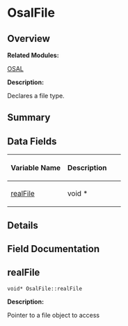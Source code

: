 # OsalFile<a name="EN-US_TOPIC_0000001054918169"></a>

## **Overview**<a name="section121349531093532"></a>

**Related Modules:**

[OSAL](osal.md)

**Description:**

Declares a file type. 

## **Summary**<a name="section311162738093532"></a>

## Data Fields<a name="pub-attribs"></a>

<a name="table1143404412093532"></a>
<table><thead align="left"><tr id="row1524952674093532"><th class="cellrowborder" valign="top" width="50%" id="mcps1.1.3.1.1"><p id="p1619017697093532"><a name="p1619017697093532"></a><a name="p1619017697093532"></a>Variable Name</p>
</th>
<th class="cellrowborder" valign="top" width="50%" id="mcps1.1.3.1.2"><p id="p837209779093532"><a name="p837209779093532"></a><a name="p837209779093532"></a>Description</p>
</th>
</tr>
</thead>
<tbody><tr id="row2114269171093532"><td class="cellrowborder" valign="top" width="50%" headers="mcps1.1.3.1.1 "><p id="p1837095157093532"><a name="p1837095157093532"></a><a name="p1837095157093532"></a><a href="osalfile.md#a5d2519eadb9e74fe2a1f68cbff176412">realFile</a></p>
</td>
<td class="cellrowborder" valign="top" width="50%" headers="mcps1.1.3.1.2 "><p id="p1133150698093532"><a name="p1133150698093532"></a><a name="p1133150698093532"></a>void * </p>
</td>
</tr>
</tbody>
</table>

## **Details**<a name="section2055577448093532"></a>

## **Field Documentation**<a name="section1079695412093532"></a>

## realFile<a name="a5d2519eadb9e74fe2a1f68cbff176412"></a>

```
void* OsalFile::realFile
```

 **Description:**

Pointer to a file object to access 

